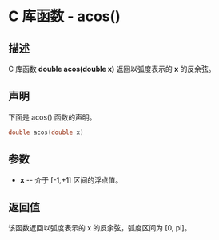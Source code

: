 # C 库函数 - acos()

## 描述

C 库函数 **double acos(double x)** 返回以弧度表示的 **x** 的反余弦。

## 声明

下面是 acos() 函数的声明。

```c
double acos(double x)
```

## 参数

- **x**  -- 介于 [-1,+1] 区间的浮点值。

## 返回值

该函数返回以弧度表示的 x 的反余弦，弧度区间为 [0, pi]。